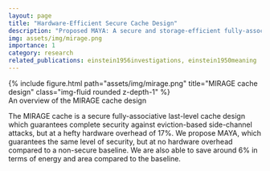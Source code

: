 ```yaml
---
layout: page
title: "Hardware-Efficient Secure Cache Design"
description: "Proposed MAYA: A secure and storage-efficient fully-associative last-level cache design"
img: assets/img/mirage.png
importance: 1
category: research
related_publications: einstein1956investigations, einstein1950meaning
---
```


<div class="row">
    <div class="col-sm mt-4 mt-md-0">
        {% include figure.html path="assets/img/mirage.png" title="MIRAGE cache design" class="img-fluid rounded z-depth-1" %}
    </div>
</div>
<div class="caption">
    An overview of the MIRAGE cache design
</div>

The MIRAGE cache is a secure fully-associative last-level cache design which guarantees complete security against eviction-based side-channel attacks, but at a hefty hardware overhead of 17%. We propose MAYA, which guarantees the same level of security, but at no hardware overhead compared to a non-secure baseline. We are also able to save around 6% in terms of energy and area compared to the baseline.
